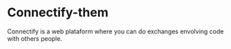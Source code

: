 # Connectify-them
Connectify is a web plataform where you can do exchanges envolving code with others people.
